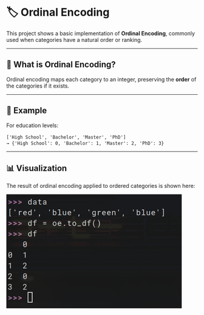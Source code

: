 # 🏷️ Ordinal Encoding

This project shows a basic implementation of **Ordinal Encoding**, commonly used when categories have a natural order or ranking.

---

## 📌 What is Ordinal Encoding?

Ordinal encoding maps each category to an integer, preserving the **order** of the categories if it exists.

---

## 🧮 Example

For education levels:
```
['High School', 'Bachelor', 'Master', 'PhD']
→ {'High School': 0, 'Bachelor': 1, 'Master': 2, 'PhD': 3}
```


---

## 📊 Visualization

The result of ordinal encoding applied to ordered categories is shown here:

![Ordinal Encoding Plot](plot.png)
